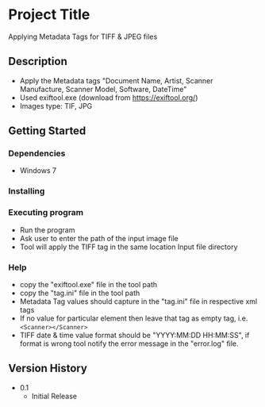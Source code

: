 # Project Title

Applying Metadata Tags for TIFF & JPEG files

## Description

* Apply the Metadata tags "Document Name, Artist, Scanner Manufacture, Scanner  Model, Software, DateTime"
* Used exiftool.exe (download from https://exiftool.org/)
* Images type: TIF, JPG

## Getting Started

### Dependencies

* Windows 7

### Installing

### Executing program

* Run the program
* Ask user to enter the path of the input image file
* Tool will apply the TIFF tag in the same location Input file directory


### Help
* copy the "exiftool.exe" file in the tool path
* copy the "tag.ini" file in the tool path
* Metadata Tag values should capture in the "tag.ini" file in respective xml tags
* If no value for particular element then leave that tag as empty tag, i.e. ```<Scanner></Scanner>```
* TIFF date & time value format should be "YYYY:MM:DD HH:MM:SS", if format is wrong tool notify the error message in the "error.log" file.

## Version History

* 0.1
    * Initial Release
